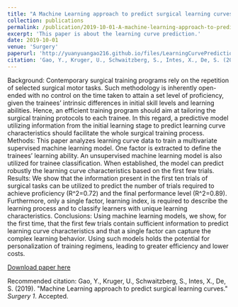 ```yaml
---
title: "A Machine Learning approach to predict surgical learning curves"
collection: publications
permalink: /publication/2019-10-01-A-machine-learning-approach-to-predict-surigical-learning-curves
excerpt: 'This paper is about the learning curve prediction.'
date: 2019-10-01
venue: 'Surgery'
paperurl: 'http://yuanyuangao216.github.io/files/LearningCurvePrediction.pdf'
citation: 'Gao, Y., Kruger, U., Schwaitzberg, S., Intes, X., De, S. (2019). &quot;A Machine Learning approach to predict surgical learning curves.&quot; <i>Surgery</i>. Accepted.'
---
```

Background: Contemporary surgical training programs rely on the repetition of selected surgical motor tasks. Such methodology is inherently open-ended with no control on the time taken to attain a set level of proficiency, given the trainees’ intrinsic differences in initial skill levels and learning abilities. Hence, an efficient training program should aim at tailoring the surgical training protocols to each trainee. In this regard, a predictive model utilizing information from the initial learning stage to predict learning curve characteristics should facilitate the whole surgical training process.  
Methods: This paper analyzes learning curve data to train a multivariate supervised machine learning model. One factor is extracted to define the trainees’ learning ability. An unsupervised machine learning model is also utilized for trainee classification. When established, the model can predict robustly the learning curve characteristics based on the first few trials. 
Results: We show that the information present in the first ten trials of surgical tasks can be utilized to predict the number of trials required to achieve proficiency (R^2=0.72) and the final performance level (R^2=0.89). Furthermore, only a single factor, learning index, is required to describe the learning process and to classify learners with unique learning characteristics.
Conclusions: Using machine learning models, we show, for the first time, that the first few trials contain sufficient information to predict learning curve characteristics and that a single factor can capture the complex learning behavior. Using such models holds the potential for personalization of training regimens, leading to greater efficiency and lower costs.


[Download paper here](http://yuanyuangao216.github.io/files/LearningCurvePrediction.pdf)

Recommended citation: Gao, Y., Kruger, U., Schwaitzberg, S., Intes, X., De, S. (2019). "Machine Learning approach to predict surgical learning curves." <i>Surgery 1</i>. Accepted.
